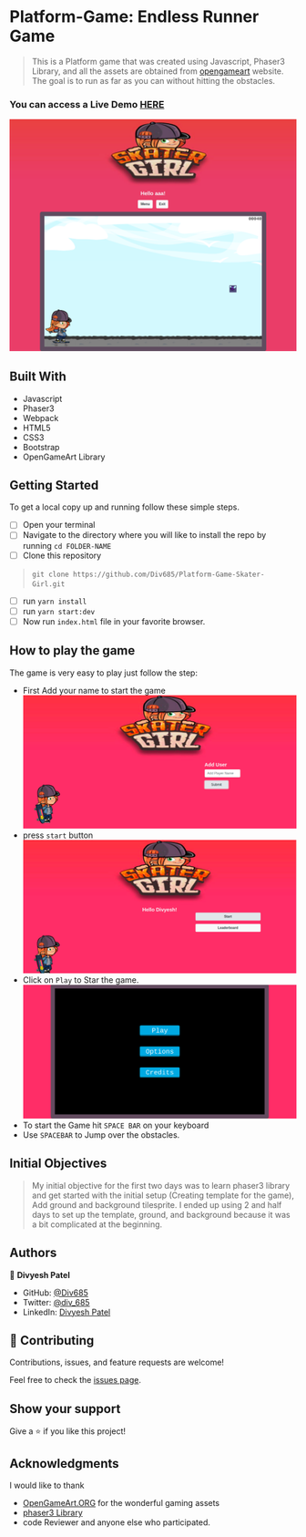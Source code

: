 # Platform-Game: Endless Runner Game
 
> This is a Platform game that was created using Javascript, Phaser3 Library, and all the assets are obtained from [opengameart](https://opengameart.org/) website.
> The goal is to run as far as you can without hitting the obstacles.
 
### You can access a Live Demo [HERE](https://lucid-rosalind-9f9014.netlify.app/)
 
![Screenshot](./screencapture.png)
 
## Built With
 
- Javascript 
- Phaser3
- Webpack
- HTML5
- CSS3
- Bootstrap
- OpenGameArt Library
 
 
 
## Getting Started
 
To get a local copy up and running follow these simple steps.
 
- [ ] Open your terminal
- [ ]  Navigate to the directory where you will like to install the repo by running `cd FOLDER-NAME`
- [ ] Clone this repository
> `git clone https://github.com/Div685/Platform-Game-Skater-Girl.git`
- [ ] run `yarn install`
- [ ] run `yarn start:dev`
- [ ] Now run `index.html` file in your favorite browser.
 
## How to play the game
The game is very easy to play just follow the step:
 
- First Add your name to start the game
![Image](assets/screenshot/Screenshot1.png)
- press `start` button
![Image](assets/screenshot/Screenshot2.png)
- Click on `Play` to Star the game.
![Image](assets/screenshot/Screenshot3.png)
- To start the Game hit `SPACE BAR` on your keyboard
- Use `SPACEBAR` to Jump over the obstacles.
 
## Initial Objectives
> My initial objective for the first two days was to learn phaser3 library and get started with the initial setup (Creating template for the game), Add ground and background tilesprite. I ended up using 2 and half days to set up the template, ground, and background because it was a bit complicated at the beginning.
 
 
## Authors
 
👤 **Divyesh Patel**
 
- GitHub: [@Div685](https://github.com/Div685)
- Twitter: [@div_685](https://twitter.com/div_685)
- LinkedIn: [Divyesh Patel](https://www.linkedin.com/in/divyesh-daxa-patel/)
 
 
## 🤝 Contributing
 
Contributions, issues, and feature requests are welcome!
 
Feel free to check the [issues page](https://github.com/Div685/Platform-Game-Skater-Girl/issues).
 
 
## Show your support
 
Give a ⭐️ if you like this project!
 
## Acknowledgments
I would like to thank
- [OpenGameArt.ORG](https://opengameart.org/) for the wonderful gaming assets
- [phaser3 Library](http://phaser.io/)
- code Reviewer and anyone else who participated.
